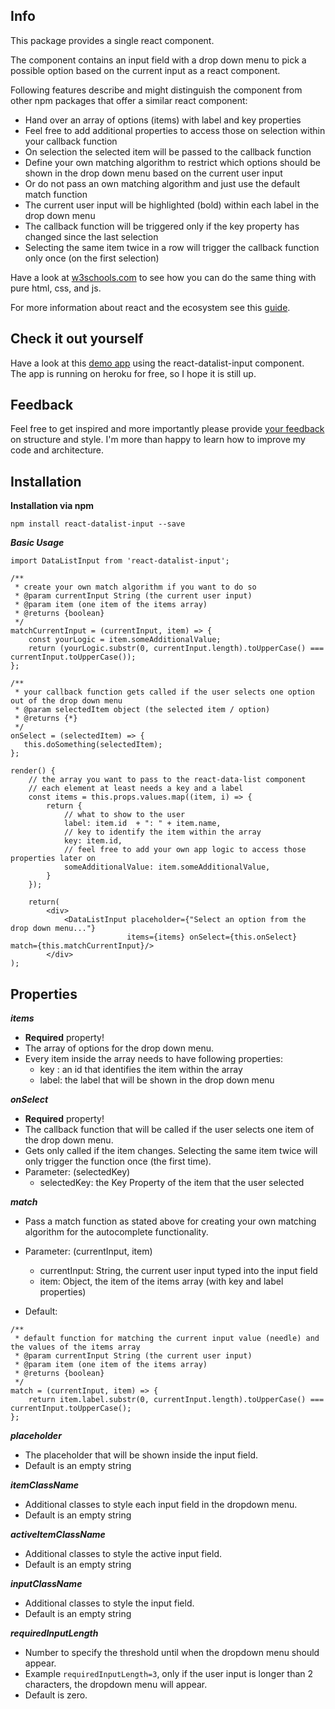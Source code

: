 ## Info

This package provides a single react component.

The component contains an input field with a drop down menu to pick a possible option based on the current input as a react component.

Following features describe and might distinguish the component from other npm packages that offer a similar react component:
<br>
- Hand over an array of options (items) with label and key properties
- Feel free to add additional properties to access those on selection within your callback function
- On selection the selected item will be passed to the callback function
- Define your own matching algorithm to restrict which options should be shown in the drop down menu based on the current user input
- Or do not pass an own matching algorithm and just use the default match function
- The current user input will be highlighted (bold) within each label in the drop down menu
- The callback function will be triggered only if the key property has changed since the last selection
- Selecting the same item twice in a row will trigger the callback function only once (on the first selection)

Have a look at [w3schools.com](https://www.w3schools.com/howto/howto_js_autocomplete.asp) to see how you can do the same thing with pure html, css, and js.

For more information about react and the ecosystem see this [guide](https://github.com/facebookincubator/create-react-app/blob/master/packages/react-scripts/template/README.md).

## Check it out yourself

Have a look at this [demo app](https://stark-retreat-79786.herokuapp.com/) using the react-datalist-input component. 
<br>The app is running on heroku for free, so I hope it is still up.

## Feedback
Feel free to get inspired and more importantly please provide [your feedback](https://github.com/andrelandgraf/react-datalist-input/issues) on structure and style. I'm more than happy to learn how to improve my code and architecture.

## Installation

**Installation via npm**

```
npm install react-datalist-input --save
```

***Basic Usage***

```
import DataListInput from 'react-datalist-input';

/**
 * create your own match algorithm if you want to do so
 * @param currentInput String (the current user input)
 * @param item (one item of the items array)
 * @returns {boolean}
 */
matchCurrentInput = (currentInput, item) => {
    const yourLogic = item.someAdditionalValue;
    return (yourLogic.substr(0, currentInput.length).toUpperCase() === currentInput.toUpperCase());
};

/**
 * your callback function gets called if the user selects one option out of the drop down menu
 * @param selectedItem object (the selected item / option)
 * @returns {*}
 */
onSelect = (selectedItem) => {
   this.doSomething(selectedItem);
};

render() {
    // the array you want to pass to the react-data-list component
    // each element at least needs a key and a label
    const items = this.props.values.map((item, i) => {
        return {
            // what to show to the user
            label: item.id  + ": " + item.name,
            // key to identify the item within the array
            key: item.id,
            // feel free to add your own app logic to access those properties later on
            someAdditionalValue: item.someAdditionalValue,
        }
    });
    
    return(
        <div>
            <DataListInput placeholder={"Select an option from the drop down menu..."}
                          items={items} onSelect={this.onSelect} match={this.matchCurrentInput}/>
        </div>
);
```

## Properties 

***items***

- <b>Required</b> property! 
- The array of options for the drop down menu.<br>
- Every item inside the array needs to have following properties:
    - key : an id that identifies the item within the array
    - label: the label that will be shown in the drop down menu

***onSelect***

- <b>Required</b> property! 
- The callback function that will be called if the user selects one item of the drop down menu.
- Gets only called if the item changes. Selecting the same item twice will only trigger the function once (the first time).
- Parameter: (selectedKey) 
    - selectedKey: the Key Property of the item that the user selected

***match***

- Pass a match function as stated above for creating your own matching algorithm for the autocomplete functionality.
- Parameter: (currentInput, item)
    - currentInput: String, the current user input typed into the input field
    - item: Object, the item of the items array (with key and label properties)

- Default:
```
/**
 * default function for matching the current input value (needle) and the values of the items array
 * @param currentInput String (the current user input)
 * @param item (one item of the items array)
 * @returns {boolean}
 */
match = (currentInput, item) => {
    return item.label.substr(0, currentInput.length).toUpperCase() === currentInput.toUpperCase();
};
```

***placeholder***

- The placeholder that will be shown inside the input field. 
- Default is an empty string

***itemClassName***

- Additional classes to style each input field in the dropdown menu.
- Default is an empty string

***activeItemClassName***

- Additional classes to style the active input field.
- Default is an empty string

***inputClassName***

- Additional classes to style the input field.
- Default is an empty string

***requiredInputLength***

- Number to specify the threshold until when the dropdown menu should appear.
- Example `requiredInputLength=3`, only if the user input is longer than 2 characters, the dropdown menu will appear.
- Default is zero.

   
